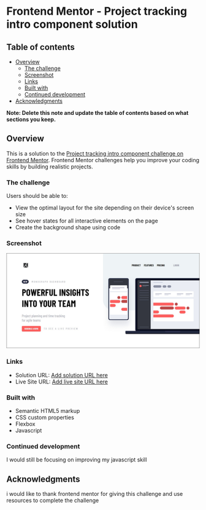 # Frontend Mentor - Project tracking intro component solution
## Table of contents

- [Overview](#overview)
  - [The challenge](#the-challenge)
  - [Screenshot](#screenshot)
  - [Links](#links)
  - [Built with](#built-with)
  - [Continued development](#continued-development)
- [Acknowledgments](#acknowledgments)

**Note: Delete this note and update the table of contents based on what sections you keep.**

## Overview
This is a solution to the [Project tracking intro component challenge on Frontend Mentor](https://www.frontendmentor.io/challenges/project-tracking-intro-component-5d289097500fcb331a67d80e). Frontend Mentor challenges help you improve your coding skills by building realistic projects. 

### The challenge
Users should be able to:

- View the optimal layout for the site depending on their device's screen size
- See hover states for all interactive elements on the page
- Create the background shape using code

### Screenshot

![](/images/Frontend%20Mentor%20%20%20Project%20tracking%20intro%20component.png)

### Links

- Solution URL: [Add solution URL here](https://your-solution-url.com)
- Live Site URL: [Add live site URL here](https://your-live-site-url.com)

### Built with

- Semantic HTML5 markup
- CSS custom properties
- Flexbox
- Javascript 

### Continued development

I would still be focusing on improving my javascript skill
## Acknowledgments
i would like to thank frontend mentor for giving this challenge and use resources to complete the challenge